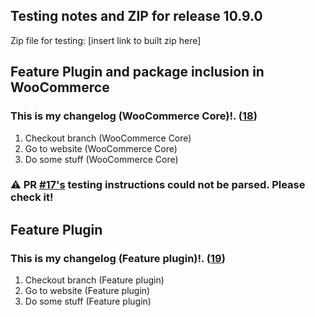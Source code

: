 ## Testing notes and ZIP for release 10.9.0

Zip file for testing: [insert link to built zip here]

## Feature Plugin and package inclusion in WooCommerce

### This is my changelog (WooCommerce Core)!. ([18](https://github.com/tarhi-saad/woocommerce-gutenberg-products-block/pull/18))

1. Checkout branch (WooCommerce Core)
2. Go to website (WooCommerce Core)
3. Do some stuff (WooCommerce Core)

### ⚠️ PR [#17's](https://github.com/tarhi-saad/woocommerce-gutenberg-products-block/pull/17) testing instructions could not be parsed. Please check it!

## Feature Plugin

### This is my changelog (Feature plugin)!. ([19](https://github.com/tarhi-saad/woocommerce-gutenberg-products-block/pull/19))

1. Checkout branch (Feature plugin)
2. Go to website (Feature plugin)
3. Do some stuff (Feature plugin)


